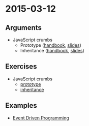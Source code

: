 # 2015-03-12

## Arguments

* JavaScript crumbs
   - Prototype ([handbook](https://github.com/cvdlab/javascript-crumbs/blob/master/chapters/prototype/Readme.md), [slides](http://cvdlab.github.io/showdown/?md=https://github.com/cvdlab/javascript-crumbs-slides/blob/master/chapters/prototype/Readme.md))
  - Inheritance ([handbook](https://github.com/cvdlab/javascript-crumbs/blob/master/chapters/inheritance/Readme.md), [slides](http://cvdlab.github.io/showdown/?md=https://github.com/cvdlab/javascript-crumbs-slides/master/chapters/inheritance/Readme.md))

## Exercises

* JavaScript crumbs
  - [prototype](https://github.com/cvdlab/javascript-crumbs-exercises/blob/master/chapters/prototype/Readme.md)
  - [inheritance](https://github.com/cvdlab/javascript-crumbs-exercises/blob/master/chapters/inheritance/Readme.md)

## Examples

  - [Event Driven Programming](example.js)
